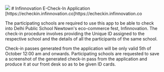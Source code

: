 <img src="https://s12.postimg.org/kmqg47zpp/echeckin_infinnovation_co_i_Phone_6_Plus.png">
# Infinnovation E-Check-In Application
[https://echeckin.infinnovation.co]https://echeckin.infinnovation.co

The participating schools are required to use this app to be able to check into Delhi Public School Newtown's eco-commerce fest, Infinnovation. The check-in procedure involves providing the Unique ID assigned to the respective school and the details of all the participants of the same school. 

Check-in passes generated from the application will be only valid 5th of October 12:00 am and onwards. Participating schools are requested to save a screenshot of the generated check-in pass from the application and produce it at our front desk so as to be given ID cards.
